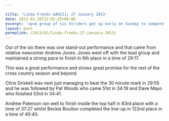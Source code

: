 ```yaml
---

title: 'Linda Franks &#8211; 27 January 2013'
date: 2013-01-28T22:02:25+00:00
excerpt: '<p>A group of six Striders got up early on Sunday to compete in the Linda Franks 5 mile race.</p>'
layout: post
permalink: /2013/01/linda-franks-27-january-2013/
---
```

Out of the six there was one stand-out performance and that came from relative newcomer Andrew Jones. Jones went off with the lead group and maintained a strong pace to finish in 6th place in a time of 29:17.

This was a great performance and shows great promise for the rest of the cross country season and beyond.

Chris Driskell was next just managing to beat the 30 minute mark in 29:55 and he was followed by Pat Woods who came 51st in 34:19 and Dave Mayo who finished 53rd in 34:41.

Andrew Paterson ran well to finish inside the top half in 83rd place with a time of 37:27 whilst Beckie Boulton completed the line-up in 122nd place in a time of 40:40.</p>